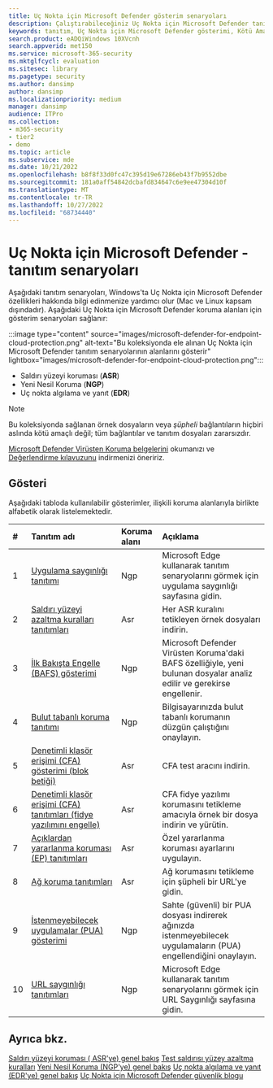 ```yaml
---
title: Uç Nokta için Microsoft Defender gösterim senaryoları
description: Çalıştırabileceğiniz Uç Nokta için Microsoft Defender tanıtım senaryolarını listeler.
keywords: tanıtım, Uç Nokta için Microsoft Defender gösterimi, Kötü Amaçlı Yazılımdan Koruma, Bulut tabanlı koruma, İlk Bakışta Engelle (BAFS), İstenmeyebilecek uygulamalar (PUA), Microsoft güvenlik zekası VDI, VDI güvenliği, Saldırı Yüzeyi Azaltma (ASR) kuralları gösterimi, Kontrollü klasör erişimi gösterimi, Exploit Protection, Ağ Koruması, Microsoft Defender SmartScreen, edge SmartScreen,
search.product: eADQiWindows 10XVcnh
search.appverid: met150
ms.service: microsoft-365-security
ms.mktglfcycl: evaluation
ms.sitesec: library
ms.pagetype: security
ms.author: dansimp
author: dansimp
ms.localizationpriority: medium
manager: dansimp
audience: ITPro
ms.collection:
- m365-security
- tier2
- demo
ms.topic: article
ms.subservice: mde
ms.date: 10/21/2022
ms.openlocfilehash: b8f8f33d0fc47c395d19e67286eb43f7b9552dbe
ms.sourcegitcommit: 181a0aff54842dcbafd834647c6e9ee47304d10f
ms.translationtype: MT
ms.contentlocale: tr-TR
ms.lasthandoff: 10/27/2022
ms.locfileid: "68734440"
---
```

# <a name="microsoft-defender-for-endpoint---demonstration-scenarios"></a>Uç Nokta için Microsoft Defender - tanıtım senaryoları

Aşağıdaki tanıtım senaryoları, Windows'ta Uç Nokta için Microsoft Defender özellikleri hakkında bilgi edinmenize yardımcı olur (Mac ve Linux kapsam dışındadır). Aşağıdaki Uç Nokta için Microsoft Defender koruma alanları için gösterim senaryoları sağlanır:

:::image type="content" source="images/microsoft-defender-for-endpoint-cloud-protection.png" alt-text="Bu koleksiyonda ele alınan Uç Nokta için Microsoft Defender tanıtım senaryolarının alanlarını gösterir" lightbox="images/microsoft-defender-for-endpoint-cloud-protection.png":::

- Saldırı yüzeyi koruması (**ASR**)
- Yeni Nesil Koruma (**NGP**)
- Uç nokta algılama ve yanıt (**EDR**)

> [!NOTE]
> Bu koleksiyonda sağlanan örnek dosyaların veya _şüpheli_ bağlantıların hiçbiri aslında kötü amaçlı değil; tüm bağlantılar ve tanıtım dosyaları zararsızdır.
>
> [Microsoft Defender Virüsten Koruma belgelerini](next-generation-protection.md) okumanızı ve [Değerlendirme kılavuzunu](evaluate-microsoft-defender-antivirus.md) indirmenizi öneririz.

## <a name="demonstrations"></a>Gösteri

Aşağıdaki tabloda kullanılabilir gösterimler, ilişkili koruma alanlarıyla birlikte alfabetik olarak listelemektedir.

| # | Tanıtım adı | Koruma alanı | Açıklama |
|:--|:---|:---|:---|
| 1 | [Uygulama saygınlığı tanıtımı](defender-endpoint-demonstration-app-reputation.md) | Ngp | Microsoft Edge kullanarak tanıtım senaryolarını görmek için uygulama saygınlığı sayfasına gidin. |
| 2 | [Saldırı yüzeyi azaltma kuralları tanıtımları](defender-endpoint-demonstration-attack-surface-reduction-rules.md) | Asr | Her ASR kuralını tetikleyen örnek dosyaları indirin. |
| 3 | [İlk Bakışta Engelle (BAFS) gösterimi](defender-endpoint-demonstration-block-at-first-sight-bafs.md) | Ngp | Microsoft Defender Virüsten Koruma'daki BAFS özelliğiyle, yeni bulunan dosyalar analiz edilir ve gerekirse engellenir. |
| 4 | [Bulut tabanlı koruma tanıtımı](defender-endpoint-demonstration-cloud-delivered-protection.md) | Ngp |  Bilgisayarınızda bulut tabanlı korumanın düzgün çalıştığını onaylayın. |
| 5 | [Denetimli klasör erişimi (CFA) gösterimi (blok betiği)](defender-endpoint-demonstration-controlled-folder-access-test-tool.md) | Asr | CFA test aracını indirin. |
| 6 | [Denetimli klasör erişimi (CFA) tanıtımları (fidye yazılımını engelle)](defender-endpoint-demonstration-controlled-folder-access.md) | Asr | CFA fidye yazılımı korumasını tetikleme amacıyla örnek bir dosya indirin ve yürütin. |
| 7 | [Açıklardan yararlanma koruması (EP) tanıtımları](defender-endpoint-demonstration-exploit-protection.md) | Asr | Özel yararlanma koruması ayarlarını uygulayın. |
| 8 | [Ağ koruma tanıtımları](defender-endpoint-demonstration-network-protection.md) | Asr | Ağ korumasını tetikleme için şüpheli bir URL'ye gidin. |
| 9 | [İstenmeyebilecek uygulamalar (PUA) gösterimi](defender-endpoint-demonstration-potentially-unwanted-applications.md) | Ngp | Sahte (güvenli) bir PUA dosyası indirerek ağınızda istenmeyebilecek uygulamaların (PUA) engellendiğini onaylayın. |
| 10 | [URL saygınlığı tanıtımları](defender-endpoint-demonstration-smartscreen-url-reputation.md) | Ngp | Microsoft Edge kullanarak tanıtım senaryolarını görmek için URL Saygınlığı sayfasına gidin. |

## <a name="see-also"></a>Ayrıca bkz.

[Saldırı yüzeyi koruması \( ASR'ye\) genel bakış](overview-attack-surface-reduction.md)
[Test saldırısı yüzey azaltma kuralları](attack-surface-reduction-rules-deployment-test.md)
[Yeni Nesil Koruma \(NGP'ye\) genel bakış](next-generation-protection.md)
[Uç nokta algılama ve yanıt \(EDR'ye\) genel bakış](overview-endpoint-detection-response.md)
 [Uç Nokta için Microsoft Defender güvenlik blogu](https://www.microsoft.com/security/blog/microsoft-defender-for-endpoint/)
